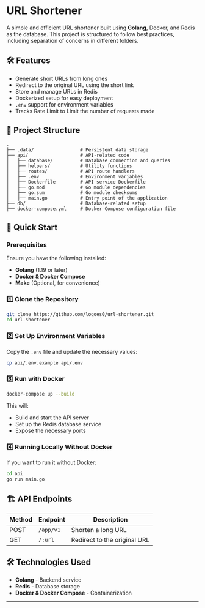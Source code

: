 # URL Shortener

A simple and efficient URL shortener built using **Golang**, Docker, and Redis as the database. This project is structured to follow best practices, including separation of concerns in different folders.

## 🛠 Features

- Generate short URLs from long ones
- Redirect to the original URL using the short link
- Store and manage URLs in Redis
- Dockerized setup for easy deployment
- `.env` support for environment variables
- Tracks Rate Limit to Limit the number of requests made

## 📂 Project Structure

```
.
├── .data/                 # Persistent data storage
├── api/                   # API-related code
│   ├── database/          # Database connection and queries
│   ├── helpers/           # Utility functions
│   ├── routes/            # API route handlers
│   ├── .env               # Environment variables
│   ├── Dockerfile         # API service Dockerfile
│   ├── go.mod             # Go module dependencies
│   ├── go.sum             # Go module checksums
│   ├── main.go            # Entry point of the application
├── db/                    # Database-related setup
├── docker-compose.yml     # Docker Compose configuration file
```

## 🚀 Quick Start

### Prerequisites

Ensure you have the following installed:

- **Golang** (1.19 or later)
- **Docker & Docker Compose**
- **Make** (Optional, for convenience)

### 1️⃣ Clone the Repository

```sh
git clone https://github.com/logoes0/url-shortener.git
cd url-shortener
```

### 2️⃣ Set Up Environment Variables

Copy the `.env` file and update the necessary values:

```sh
cp api/.env.example api/.env
```

### 3️⃣ Run with Docker

```sh
docker-compose up --build
```

This will:

- Build and start the API server
- Set up the Redis database service
- Expose the necessary ports

### 4️⃣ Running Locally Without Docker

If you want to run it without Docker:

```sh
cd api
go run main.go
```

## 🏗 API Endpoints

| Method | Endpoint     | Description                  |
|--------|-------------|------------------------------|
| POST   | `/app/v1`  | Shorten a long URL           |
| GET    | `/:url`      | Redirect to the original URL |

## 🛠 Technologies Used

- **Golang** - Backend service
- **Redis** - Database storage
- **Docker & Docker Compose** - Containerization

---

